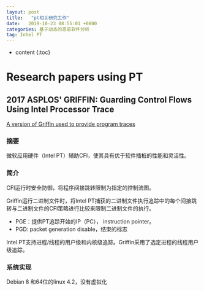 ```yaml
---
layout: post
title:   "pt相关研究工作"
date:   2019-10-23 08:55:01 +0800
categories: 基于动态的恶意软件分析
tag: Intel PT
---
```


* content
{:toc}




# Research papers using PT

## 2017 ASPLOS' GRIFFIN: Guarding Control Flows Using Intel Processor Trace

[A version of Griffin used to provide program traces](https://github.com/TJAndHisStudents/Griffin-Trace)

### 摘要

微软应用硬件（Intel PT）辅助CFI，使其具有优于软件插桩的性能和灵活性。

### 简介

CFI运行时安全防御，将程序间接跳转限制为指定的控制流图。

Griffin运行二进制文件时，将Intel PT捕获的二进制文件执行追踪中的每个间接跳转与二进制文件的CFI策略进行比较来限制二进制文件的执行。

* PGE：提供PT追踪开始的IP（PC）， instruction pointer。
* PGD: packet generation disable，结束的标志

Intel PT支持进程/线程的用户级和内核级追踪。Griffin采用了选定进程的线程用户级追踪。

### 系统实现

Debian 8 和64位的linux 4.2，没有虚拟化





